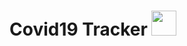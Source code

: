 # Covid19 Tracker <img src="https://img-premium.flaticon.com/png/512/3353/premium/3353646.png?token=exp=1627106051~hmac=bed75a5392e9b6545b6c24b1f4201fbf" width="40" height="40" />
